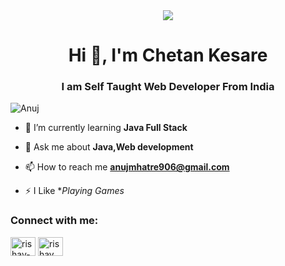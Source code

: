 <section align="center"><img src="https://i.ibb.co/7QXxbKR/wepik-hand-drawn-tokyo-anime-banner-20230914200214-HZl3.jpg"/></section>

<h1 align="center">Hi 👋, I'm Chetan Kesare</h1>
<h3 align="center">I am <b>Self Taught Web Developer From India</b></h3>


<p align="left"> <img src="https://komarev.com/ghpvc/?username=0x1Luffy&label=Profile%20views&color=0e75b6&style=flat" alt="Anuj" /> </p>


- 🌱 I’m currently learning **Java Full Stack**

- 💬 Ask me about **Java,Web development**

- 📫 How to reach me **anujmhatre906@gmail.com**

- ⚡ I Like **Playing Games*

<h3 align="left">Connect with me:</h3>
<p align="left">

<a href="https://www.linkedin.com/in/anuj-mhatre-8212342b0?utm_source=share&utm_campaign=share_via&utm_content=profile&utm_medium=android_app" target="blank"><img align="center" src="https://raw.githubusercontent.com/rahuldkjain/github-profile-readme-generator/master/src/images/icons/Social/linked-in-alt.svg" alt="rishav-chanda-b89a791b3" height="30" width="40" /></a>
<a href="https://www.instagram.com/_anuj_mhatre/" target="blank"><img align="center" src="https://raw.githubusercontent.com/rahuldkjain/github-profile-readme-generator/master/src/images/icons/Social/instagram.svg" alt="rishav_chanda" height="30" width="40" /></a>
</p>





